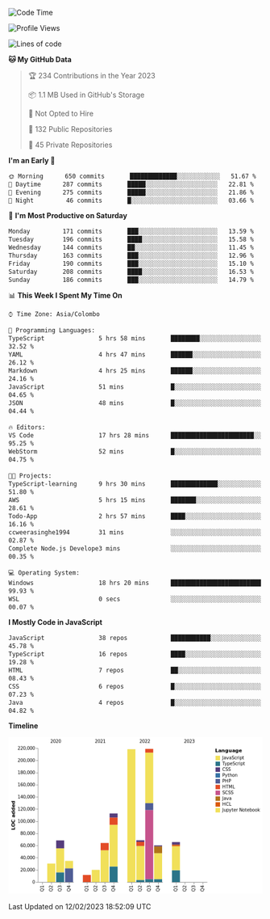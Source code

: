 
<!--START_SECTION:waka-->
![Code Time](http://img.shields.io/badge/Code%20Time-874%20hrs%2022%20mins-blue)

![Profile Views](http://img.shields.io/badge/Profile%20Views-15-blue)

![Lines of code](https://img.shields.io/badge/From%20Hello%20World%20I%27ve%20Written-976%20Thousand%20lines%20of%20code-blue)

**🐱 My GitHub Data** 

> 🏆 234 Contributions in the Year 2023
 > 
> 📦 1.1 MB Used in GitHub's Storage 
 > 
> 🚫 Not Opted to Hire
 > 
> 📜 132 Public Repositories 
 > 
> 🔑 45 Private Repositories  
 > 
**I'm an Early 🐤** 

```text
🌞 Morning      650 commits       █████████████░░░░░░░░░░░░   51.67 % 
🌆 Daytime      287 commits       █████░░░░░░░░░░░░░░░░░░░░   22.81 % 
🌃 Evening      275 commits       █████░░░░░░░░░░░░░░░░░░░░   21.86 % 
🌙 Night         46 commits       █░░░░░░░░░░░░░░░░░░░░░░░░   03.66 % 

```
📅 **I'm Most Productive on Saturday** 

```text
Monday         171 commits       ███░░░░░░░░░░░░░░░░░░░░░░   13.59 % 
Tuesday        196 commits       ████░░░░░░░░░░░░░░░░░░░░░   15.58 % 
Wednesday      144 commits       ██░░░░░░░░░░░░░░░░░░░░░░░   11.45 % 
Thursday       163 commits       ███░░░░░░░░░░░░░░░░░░░░░░   12.96 % 
Friday         190 commits       ███░░░░░░░░░░░░░░░░░░░░░░   15.10 % 
Saturday       208 commits       ████░░░░░░░░░░░░░░░░░░░░░   16.53 % 
Sunday         186 commits       ███░░░░░░░░░░░░░░░░░░░░░░   14.79 % 

```


📊 **This Week I Spent My Time On** 

```text
⌚︎ Time Zone: Asia/Colombo

💬 Programming Languages: 
TypeScript               5 hrs 58 mins       ████████░░░░░░░░░░░░░░░░░   32.52 % 
YAML                     4 hrs 47 mins       ██████░░░░░░░░░░░░░░░░░░░   26.12 % 
Markdown                 4 hrs 25 mins       ██████░░░░░░░░░░░░░░░░░░░   24.16 % 
JavaScript               51 mins             █░░░░░░░░░░░░░░░░░░░░░░░░   04.65 % 
JSON                     48 mins             █░░░░░░░░░░░░░░░░░░░░░░░░   04.44 % 

🔥 Editors: 
VS Code                  17 hrs 28 mins      ███████████████████████░░   95.25 % 
WebStorm                 52 mins             █░░░░░░░░░░░░░░░░░░░░░░░░   04.75 % 

🐱‍💻 Projects: 
TypeScript-learning      9 hrs 30 mins       █████████████░░░░░░░░░░░░   51.80 % 
AWS                      5 hrs 15 mins       ███████░░░░░░░░░░░░░░░░░░   28.61 % 
Todo-App                 2 hrs 57 mins       ████░░░░░░░░░░░░░░░░░░░░░   16.16 % 
ccweerasinghe1994        31 mins             ░░░░░░░░░░░░░░░░░░░░░░░░░   02.87 % 
Complete Node.js Develope3 mins              ░░░░░░░░░░░░░░░░░░░░░░░░░   00.35 % 

💻 Operating System: 
Windows                  18 hrs 20 mins      █████████████████████████   99.93 % 
WSL                      0 secs              ░░░░░░░░░░░░░░░░░░░░░░░░░   00.07 % 

```

**I Mostly Code in JavaScript** 

```text
JavaScript               38 repos            ███████████░░░░░░░░░░░░░░   45.78 % 
TypeScript               16 repos            ████░░░░░░░░░░░░░░░░░░░░░   19.28 % 
HTML                     7 repos             ██░░░░░░░░░░░░░░░░░░░░░░░   08.43 % 
CSS                      6 repos             █░░░░░░░░░░░░░░░░░░░░░░░░   07.23 % 
Java                     4 repos             █░░░░░░░░░░░░░░░░░░░░░░░░   04.82 % 

```


**Timeline**

![Chart not found](https://raw.githubusercontent.com/ccweerasinghe1994/ccweerasinghe1994/master/charts/bar_graph.png) 


 Last Updated on 12/02/2023 18:52:09 UTC
<!--END_SECTION:waka-->
